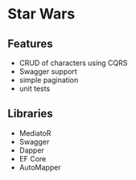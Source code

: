﻿# Star Wars

## Features
- CRUD of characters using CQRS
- Swagger support
- simple pagination
- unit tests

## Libraries
- MediatoR
- Swagger
- Dapper
- EF Core
- AutoMapper
